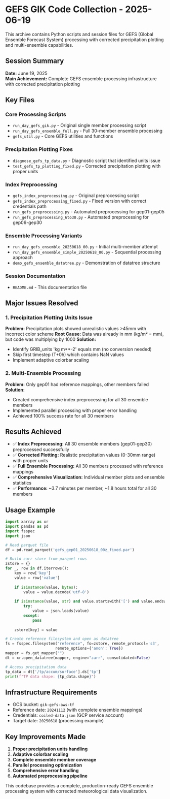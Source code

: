 # GEFS GIK Code Collection - 2025-06-19

This archive contains Python scripts and session files for GEFS (Global Ensemble Forecast System) processing with corrected precipitation plotting and multi-ensemble capabilities.

## Session Summary

**Date:** June 19, 2025  
**Main Achievement:** Complete GEFS ensemble processing infrastructure with corrected precipitation plotting

## Key Files

### Core Processing Scripts
- `run_day_gefs_gik.py` - Original single member processing script
- `run_day_gefs_ensemble_full.py` - Full 30-member ensemble processing
- `gefs_util.py` - Core GEFS utilities and functions

### Precipitation Plotting Fixes
- `diagnose_gefs_tp_data.py` - Diagnostic script that identified units issue
- `test_gefs_tp_plotting_fixed.py` - Corrected precipitation plotting with proper units

### Index Preprocessing
- `gefs_index_preprocessing.py` - Original preprocessing script
- `gefs_index_preprocessing_fixed.py` - Fixed version with correct credentials path
- `run_gefs_preprocessing.py` - Automated preprocessing for gep01-gep05
- `run_gefs_preprocessing_6to30.py` - Automated preprocessing for gep06-gep30

### Ensemble Processing Variants
- `run_day_gefs_ensemble_20250618_00.py` - Initial multi-member attempt
- `run_day_gefs_ensemble_simple_20250618_00.py` - Sequential processing approach
- `demo_gefs_ensemble_datatree.py` - Demonstration of datatree structure

### Session Documentation
- `README.md` - This documentation file

## Major Issues Resolved

### 1. Precipitation Plotting Units Issue
**Problem:** Precipitation plots showed unrealistic values >45mm with incorrect color scheme
**Root Cause:** Data was already in mm (kg/m² = mm), but code was multiplying by 1000
**Solution:** 
- Identify GRIB_units 'kg m**-2' equals mm (no conversion needed)
- Skip first timestep (T+0h) which contains NaN values
- Implement adaptive colorbar scaling

### 2. Multi-Ensemble Processing
**Problem:** Only gep01 had reference mappings, other members failed
**Solution:**
- Created comprehensive index preprocessing for all 30 ensemble members
- Implemented parallel processing with proper error handling
- Achieved 100% success rate for all 30 members

## Results Achieved

- ✅ **Index Preprocessing:** All 30 ensemble members (gep01-gep30) preprocessed successfully
- ✅ **Corrected Plotting:** Realistic precipitation values (0-30mm range) with proper units
- ✅ **Full Ensemble Processing:** All 30 members processed with reference mappings
- ✅ **Comprehensive Visualization:** Individual member plots and ensemble statistics
- ✅ **Performance:** ~3.7 minutes per member, ~1.8 hours total for all 30 members

## Usage Example

```python
import xarray as xr
import pandas as pd
import fsspec
import json

# Read parquet file
df = pd.read_parquet('gefs_gep01_20250618_00z_fixed.par')

# Build zarr store from parquet rows
zstore = {}
for _, row in df.iterrows():
    key = row['key']
    value = row['value']
    
    if isinstance(value, bytes):
        value = value.decode('utf-8')
    
    if isinstance(value, str) and value.startswith('[') and value.endswith(']'):
        try:
            value = json.loads(value)
        except:
            pass
    
    zstore[key] = value

# Create reference filesystem and open as datatree
fs = fsspec.filesystem("reference", fo=zstore, remote_protocol='s3', 
                      remote_options={'anon': True})
mapper = fs.get_mapper("")
dt = xr.open_datatree(mapper, engine="zarr", consolidated=False)

# Access precipitation data
tp_data = dt['/tp/accum/surface'].ds['tp']
print(f"TP data shape: {tp_data.shape}")
```

## Infrastructure Requirements

- GCS bucket: `gik-gefs-aws-tf`
- Reference date: `20241112` (with complete ensemble mappings)
- Credentials: `coiled-data.json` (GCP service account)
- Target date: `20250618` (processing example)

## Key Improvements Made

1. **Proper precipitation units handling**
2. **Adaptive colorbar scaling**
3. **Complete ensemble member coverage**
4. **Parallel processing optimization**
5. **Comprehensive error handling**
6. **Automated preprocessing pipeline**

This codebase provides a complete, production-ready GEFS ensemble processing system with corrected meteorological data visualization.
